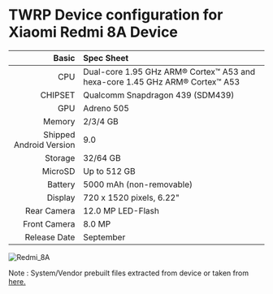 TWRP Device configuration for Xiaomi Redmi 8A Device
============================================================
Basic   | Spec Sheet
-------:|:-------------------------
CPU     | Dual-core 1.95 GHz ARM® Cortex™ A53 and hexa-core 1.45 GHz ARM® Cortex™ A53
CHIPSET | Qualcomm Snapdragon 439 (SDM439)
GPU     | Adreno 505
Memory  | 2/3/4 GB
Shipped Android Version | 9.0
Storage | 32/64 GB
MicroSD | Up to 512 GB
Battery | 5000 mAh (non-removable)
Display | 720 x 1520 pixels, 6.22"
Rear Camera  | 12.0 MP LED-Flash
Front Camera | 8.0 MP
Release Date | September | 2019

![Redmi_8A](https://fdn2.gsmarena.com/vv/pics/xiaomi/xiaomi-redmi-8a-4.jpg "Redmi_8A")

Note : System/Vendor prebuilt files extracted from device or taken from [here.](https://github.com/AndroidDumps/xiaomi_olive_dump/)
